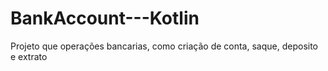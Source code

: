 # BankAccount---Kotlin
Projeto que operações bancarias, como criação de conta, saque, deposito e extrato
